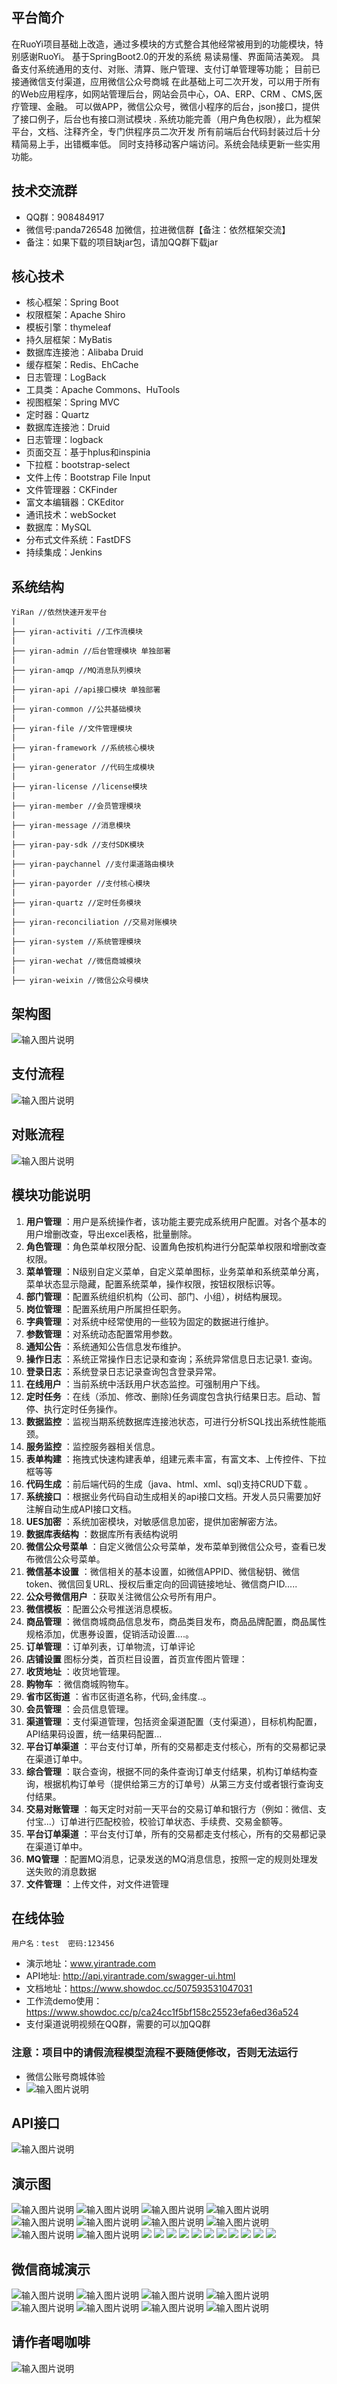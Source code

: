 ## 平台简介
在RuoYi项目基础上改造，通过多模块的方式整合其他经常被用到的功能模块，特别感谢RuoYi。
基于SpringBoot2.0的开发的系统 易读易懂、界面简洁美观。
具备支付系统通用的支付、对账、清算、账户管理、支付订单管理等功能；
目前已接通微信支付渠道，应用微信公众号商城
在此基础上可二次开发，可以用于所有的Web应用程序，如网站管理后台，网站会员中心，OA、ERP、CRM 、CMS,医疗管理、金融。 
可以做APP，微信公众号，微信小程序的后台，json接口，提供了接口例子，后台也有接口测试模块 .
系统功能完善（用户角色权限），此为框架平台，文档、注释齐全，专门供程序员二次开发 
所有前端后台代码封装过后十分精简易上手，出错概率低。
同时支持移动客户端访问。系统会陆续更新一些实用功能。 
## 技术交流群
- QQ群：908484917
- 微信号:panda726548 加微信，拉进微信群【备注：依然框架交流】
- 备注：如果下载的项目缺jar包，请加QQ群下载jar
## 核心技术
- 核心框架：Spring Boot
- 权限框架：Apache Shiro
- 模板引擎：thymeleaf
- 持久层框架：MyBatis
- 数据库连接池：Alibaba Druid
- 缓存框架：Redis、EhCache
- 日志管理：LogBack
- 工具类：Apache Commons、HuTools
- 视图框架：Spring MVC
- 定时器：Quartz
- 数据库连接池：Druid
- 日志管理：logback
- 页面交互：基于hplus和inspinia
- 下拉框：bootstrap-select
- 文件上传：Bootstrap File Input
- 文件管理器：CKFinder
- 富文本编辑器：CKEditor
- 通讯技术：webSocket
- 数据库：MySQL
- 分布式文件系统：FastDFS
- 持续集成：Jenkins
## 系统结构


```
YiRan //依然快速开发平台
|
├── yiran-activiti //工作流模块
|
├── yiran-admin //后台管理模块 单独部署
|
├── yiran-amqp //MQ消息队列模块
|
├── yiran-api //api接口模块 单独部署
|
├── yiran-common //公共基础模块
|
├── yiran-file //文件管理模块
|
├── yiran-framework //系统核心模块
|
├── yiran-generator //代码生成模块
|
├── yiran-license //license模块
|
├── yiran-member //会员管理模块
|
├── yiran-message //消息模块
|
├── yiran-pay-sdk //支付SDK模块
|
├── yiran-paychannel //支付渠道路由模块
|
├── yiran-payorder //支付核心模块
|
├── yiran-quartz //定时任务模块
|
├── yiran-reconciliation //交易对账模块
|
├── yiran-system //系统管理模块
|
├── yiran-wechat //微信商城模块
|
├── yiran-weixin //微信公众号模块
```
## 架构图
![输入图片说明](https://images.gitee.com/uploads/images/2019/1106/133143_4621a5b7_928853.png "屏幕截图.png")
## 支付流程
![输入图片说明](https://images.gitee.com/uploads/images/2019/1106/133214_5e0b5cba_928853.png "屏幕截图.png")
## 对账流程
![输入图片说明](https://images.gitee.com/uploads/images/2019/1128/145153_8a410e28_928853.png "屏幕截图.png")

## 模块功能说明
1.  **用户管理** ：用户是系统操作者，该功能主要完成系统用户配置。对各个基本的用户增删改查，导出excel表格，批量删除。
1.  **角色管理** ：角色菜单权限分配、设置角色按机构进行分配菜单权限和增删改查权限。
1.  **菜单管理** ：N级别自定义菜单，自定义菜单图标，业务菜单和系统菜单分离，菜单状态显示隐藏，配置系统菜单，操作权限，按钮权限标识等。
1.  **部门管理** ：配置系统组织机构（公司、部门、小组），树结构展现。
1.  **岗位管理** ：配置系统用户所属担任职务。
1.  **字典管理** ：对系统中经常使用的一些较为固定的数据进行维护。
1.  **参数管理** ：对系统动态配置常用参数。
1.  **通知公告** ：系统通知公告信息发布维护。
1.  **操作日志** ：系统正常操作日志记录和查询；系统异常信息日志记录1. 查询。
1.  **登录日志** ：系统登录日志记录查询包含登录异常。
1.  **在线用户** ：当前系统中活跃用户状态监控。可强制用户下线。
1.  **定时任务** ：在线（添加、修改、删除)任务调度包含执行结果日志。启动、暂停、执行定时任务操作。
1.  **数据监控** ：监视当期系统数据库连接池状态，可进行分析SQL找出系统性能瓶颈。
1.  **服务监控** ：监控服务器相关信息。
1.  **表单构建** ：拖拽式快速构建表单，组建元素丰富，有富文本、上传控件、下拉框等等
1.  **代码生成** ：前后端代码的生成（java、html、xml、sql)支持CRUD下载 。
1.  **系统接口** ：根据业务代码自动生成相关的api接口文档。开发人员只需要加好注解自动生成API接口文档。
1.  **UES加密** ：系统加密模块，对敏感信息加密，提供加密解密方法。
1.  **数据库表结构** ：数据库所有表结构说明
1.  **微信公众号菜单** ：自定义微信公众号菜单，发布菜单到微信公众号，查看已发布微信公众号菜单。
1.  **微信基本设置** ：微信相关的基本设置，如微信APPID、微信秘钥、微信token、微信回复URL、授权后重定向的回调链接地址、微信商户ID.....
1.  **公众号微信用户** ：获取关注微信公众号所有用户。
1.  **微信模板** ：配置公众号推送消息模板。
1.  **商品管理** ：微信商城商品信息发布，商品类目发布，商品品牌配置，商品属性规格添加，优惠券设置，促销活动设置....。
1.  **订单管理** ：订单列表，订单物流，订单评论
1.  **店铺设置** 图标分类，首页栏目设置，首页宣传图片管理：
1.  **收货地址** ：收货地管理。
1.  **购物车** ：微信商城购物车。
1.  **省市区街道** ：省市区街道名称，代码,金纬度..。
1.  **会员管理** ：会员信息管理。
1.  **渠道管理** ：支付渠道管理，包括资金渠道配置（支付渠道），目标机构配置，API结果码设置，统一结果码配置...
1.  **平台订单渠道** ：平台支付订单，所有的交易都走支付核心，所有的交易都记录在渠道订单中。
1.  **综合管理** ：联合查询，根据不同的条件查询订单支付结果，机构订单结构查询，根据机构订单号（提供给第三方的订单号）从第三方支付或者银行查询支付结果。
1.  **交易对账管理** ：每天定时对前一天平台的交易订单和银行方（例如：微信、支付宝...）订单进行匹配校验，校验订单状态、手续费、交易金额等。
1.  **平台订单渠道** ：平台支付订单，所有的交易都走支付核心，所有的交易都记录在渠道订单中。
1.  **MQ管理** ：配置MQ消息，记录发送的MQ消息信息，按照一定的规则处理发送失败的消息数据
1.  **文件管理** ：上传文件，对文件进管理
## 在线体验
```
用户名：test  密码:123456
```
- 演示地址：www.yirantrade.com
- API地址: http://api.yirantrade.com/swagger-ui.html
- 文档地址：https://www.showdoc.cc/507593531047031
- 工作流demo使用：https://www.showdoc.cc/p/ca24cc1f5bf158c25523efa6ed36a524
- 支付渠道说明视频在QQ群，需要的可以加QQ群
### 注意：项目中的请假流程模型流程不要随便修改，否则无法运行
- 微信公账号商城体验
- ![输入图片说明](https://images.gitee.com/uploads/images/2019/1106/134819_0609ee7e_928853.png "屏幕截图.png")
## API接口
![输入图片说明](https://images.gitee.com/uploads/images/2019/1107/085300_49bf8325_928853.png "屏幕截图.png")
## 演示图
![输入图片说明](https://images.gitee.com/uploads/images/2019/1106/135337_e85b0d12_928853.png "屏幕截图.png")
![输入图片说明](https://images.gitee.com/uploads/images/2019/1106/135411_127852ec_928853.png "屏幕截图.png")
![输入图片说明](https://images.gitee.com/uploads/images/2019/1106/135647_b04d6c2f_928853.png "屏幕截图.png")
![输入图片说明](https://images.gitee.com/uploads/images/2019/1106/140255_f9c426d5_928853.png "屏幕截图.png")
![输入图片说明](https://images.gitee.com/uploads/images/2019/1106/140338_acb0a1f4_928853.png "屏幕截图.png")
![输入图片说明](https://images.gitee.com/uploads/images/2019/1106/140424_6b8e363e_928853.png "屏幕截图.png")
![输入图片说明](https://images.gitee.com/uploads/images/2019/1106/140458_97da2ea8_928853.png "屏幕截图.png")
![输入图片说明](https://images.gitee.com/uploads/images/2019/1106/140615_097e8c4b_928853.png "屏幕截图.png")
![输入图片说明](https://images.gitee.com/uploads/images/2019/1106/140648_445f80ef_928853.png "屏幕截图.png")
![输入图片说明](https://images.gitee.com/uploads/images/2019/1106/142625_4860e86f_928853.png "屏幕截图.png")
![](https://www.showdoc.cc/server/api/common/visitfile/sign/706d89e23a1ec8419e39e3ffcffb28e7?showdoc=.jpg)
![](https://www.showdoc.cc/server/api/common/visitfile/sign/bd91c0c2ee6c39e38ec1c1dabc1031b0?showdoc=.jpg)
![](https://www.showdoc.cc/server/api/common/visitfile/sign/d0117cd6f43daa1567032d54e75ed513?showdoc=.jpg)
![](https://www.showdoc.cc/server/api/common/visitfile/sign/bb4ac22dc6974d4e75ab36fc89753b23?showdoc=.jpg)
![](https://www.showdoc.cc/server/api/common/visitfile/sign/9b9ef2e5c1b71c6355a0489ab2238cac?showdoc=.jpg)
![](https://www.showdoc.cc/server/api/common/visitfile/sign/5ab5f9383cfead143f115463158c2fea?showdoc=.jpg)
![](https://www.showdoc.cc/server/api/common/visitfile/sign/5e4bc213e12bce62d313ee928ebfe46d?showdoc=.jpg)
![](https://www.showdoc.cc/server/api/common/visitfile/sign/0cb236f352e33e91fe0b353b3aed2d4e?showdoc=.jpg)
![](https://www.showdoc.cc/server/api/common/visitfile/sign/e9ca67e34461805599c07781383685b7?showdoc=.jpg)
![](https://www.showdoc.cc/server/api/common/visitfile/sign/740088aa137f7b7711cdaf031c14351b?showdoc=.jpg)
![](https://www.showdoc.cc/server/api/common/visitfile/sign/ced2f866322af9b5a206e10409c6b054?showdoc=.jpg)
## 微信商城演示

![输入图片说明](https://images.gitee.com/uploads/images/2019/1106/145229_933a7a54_928853.png "屏幕截图.png")
![输入图片说明](https://images.gitee.com/uploads/images/2019/1106/145302_994caa06_928853.png "屏幕截图.png")
![输入图片说明](https://images.gitee.com/uploads/images/2019/1106/145334_381fc3fc_928853.png "屏幕截图.png")
![输入图片说明](https://images.gitee.com/uploads/images/2019/1106/145409_7f32bf4d_928853.png "屏幕截图.png")
![输入图片说明](https://images.gitee.com/uploads/images/2019/1106/145605_11ed4552_928853.png "屏幕截图.png")
![输入图片说明](https://images.gitee.com/uploads/images/2019/1106/145747_660d579f_928853.png "屏幕截图.png")
![输入图片说明](https://images.gitee.com/uploads/images/2019/1106/145829_c30d8fca_928853.png "屏幕截图.png")
![输入图片说明](https://images.gitee.com/uploads/images/2019/1106/145859_482ad6da_928853.png "屏幕截图.png")
## 请作者喝咖啡
![输入图片说明](https://images.gitee.com/uploads/images/2019/1106/145932_5eb76f08_928853.png "屏幕截图.png")
